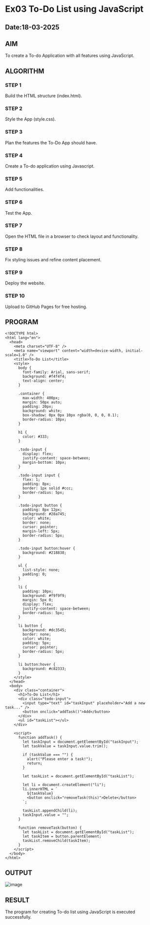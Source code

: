 # Ex03 To-Do List using JavaScript
## Date:18-03-2025

## AIM
To create a To-do Application with all features using JavaScript.

## ALGORITHM
### STEP 1
Build the HTML structure (index.html).

### STEP 2
Style the App (style.css).

### STEP 3
Plan the features the To-Do App should have.

### STEP 4
Create a To-do application using Javascript.

### STEP 5
Add functionalities.

### STEP 6
Test the App.

### STEP 7
Open the HTML file in a browser to check layout and functionality.

### STEP 8
Fix styling issues and refine content placement.

### STEP 9
Deploy the website.

### STEP 10
Upload to GitHub Pages for free hosting.

## PROGRAM
```
<!DOCTYPE html>
<html lang="en">
  <head>
    <meta charset="UTF-8" />
    <meta name="viewport" content="width=device-width, initial-scale=1.0" />
    <title>To-Do List</title>
    <style>
      body {
        font-family: Arial, sans-serif;
        background: #f4f4f4;
        text-align: center;
      }

      .container {
        max-width: 400px;
        margin: 50px auto;
        padding: 20px;
        background: white;
        box-shadow: 0px 0px 10px rgba(0, 0, 0, 0.1);
        border-radius: 10px;
      }

      h1 {
        color: #333;
      }

      .todo-input {
        display: flex;
        justify-content: space-between;
        margin-bottom: 10px;
      }

      .todo-input input {
        flex: 1;
        padding: 8px;
        border: 1px solid #ccc;
        border-radius: 5px;
      }

      .todo-input button {
        padding: 8px 12px;
        background: #28a745;
        color: white;
        border: none;
        cursor: pointer;
        margin-left: 5px;
        border-radius: 5px;
      }

      .todo-input button:hover {
        background: #218838;
      }

      ul {
        list-style: none;
        padding: 0;
      }

      li {
        padding: 10px;
        background: #f9f9f9;
        margin: 5px 0;
        display: flex;
        justify-content: space-between;
        border-radius: 5px;
      }

      li button {
        background: #dc3545;
        border: none;
        color: white;
        padding: 5px;
        cursor: pointer;
        border-radius: 5px;
      }

      li button:hover {
        background: #c82333;
      }
    </style>
  </head>
  <body>
    <div class="container">
      <h1>To-Do List</h1>
      <div class="todo-input">
        <input type="text" id="taskInput" placeholder="Add a new task..." />
        <button onclick="addTask()">Add</button>
      </div>
      <ul id="taskList"></ul>
    </div>

    <script>
      function addTask() {
        let taskInput = document.getElementById("taskInput");
        let taskValue = taskInput.value.trim();

        if (taskValue === "") {
          alert("Please enter a task!");
          return;
        }

        let taskList = document.getElementById("taskList");

        let li = document.createElement("li");
        li.innerHTML = `
          ${taskValue}
          <button onclick="removeTask(this)">Delete</button>
        `;

        taskList.appendChild(li);
        taskInput.value = "";
      }

      function removeTask(button) {
        let taskList = document.getElementById("taskList");
        let taskItem = button.parentElement;
        taskList.removeChild(taskItem);
      }
    </script>
  </body>
</html>

```
## OUTPUT
![image](https://github.com/user-attachments/assets/756177cc-c623-4c2e-8cf3-af89110877ae)


## RESULT
The program for creating To-do list using JavaScript is executed successfully.
